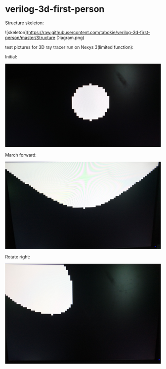 # verilog-3d-first-person

Structure skeleton:

![skeleton](https://raw.githubusercontent.com/tabokie/verilog-3d-first-person/master/Structure Diagram.png)

test pictures for 3D ray tracer run on Nexys 3(limited function):

Initial:

![first sketch](https://raw.githubusercontent.com/tabokie/verilog-3d-first-person/master/test/test_pic/test_pic_init.jpg)

March forward:

![march sketch](https://raw.githubusercontent.com/tabokie/verilog-3d-first-person/master/test/test_pic/test_pic_fmarch.jpg)

Rotate right:

![rotate](https://raw.githubusercontent.com/tabokie/verilog-3d-first-person/master/test/test_pic/test_pic_rrotate.jpg)

